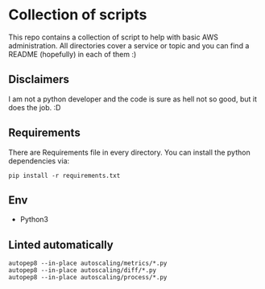 # Collection of scripts

This repo contains a collection of script to help with basic AWS administration.
All directories cover a service or topic and you can find a README (hopefully)
in each of them :)

## Disclaimers

I am not a python developer and the code is sure as hell not so good, but it
does the job. :D

## Requirements

There are Requirements file in every directory.
You can install the python dependencies via:

    pip install -r requirements.txt

## Env

- Python3

## Linted automatically

    autopep8 --in-place autoscaling/metrics/*.py
    autopep8 --in-place autoscaling/diff/*.py
    autopep8 --in-place autoscaling/process/*.py

